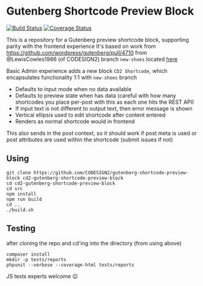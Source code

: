 # Gutenberg Shortcode Preview Block

[![Build Status](https://travis-ci.org/CODESIGN2/gutenberg-shortcode-preview-block.svg?branch=master)](https://travis-ci.org/CODESIGN2/gutenberg-shortcode-preview-block)
[![Coverage Status](https://coveralls.io/repos/github/CODESIGN2/gutenberg-shortcode-preview-block/badge.svg?branch=master)](https://coveralls.io/github/CODESIGN2/gutenberg-shortcode-preview-block?branch=master)


This is a repository for a Gutenberg preview shortcode block, supporting parity with the frontend experience
It's based on work from https://github.com/wordpress/gutenberg/pull/4710 from @LewisCowles1986 (of CODESIGN2)
branch `new-shoes` located [here](https://github.com/Lewiscowles1986/gutenberg/tree/new-shoes)

Basic Admin experience adds a new block `CD2 Shortcode`, which encapsulates functionality 1:1 with `new-shoes` branch

* Defaults to input mode when no data available
* Defaults to preview state when has data (careful with how many shortcodes you place per-post with this as each one hits the REST API)
* If input text is not different to output text, then error message is shown
* Vertical ellipsis used to edit shortcode after content entered
* Renders as normal shortcode would in frontend

This also sends in the post context, so it should work if post meta is used or post attributes are used within the shortcode (submit issues if not)

## Using

```
git clone https://github.com/CODESIGN2/gutenberg-shortcode-preview-block cd2-gutenberg-shortcode-preview-block
cd cd2-gutenberg-shortcode-preview-block
cd src
npm install
npm run build
cd ..
./build.sh
```

## Testing

after cloning the repo and cd'ing into the directory (from using above)

```
composer install
mkdir -p tests/reports
phpunit --verbose --coverage-html tests/reports
```

JS tests experts welcome :wink:
